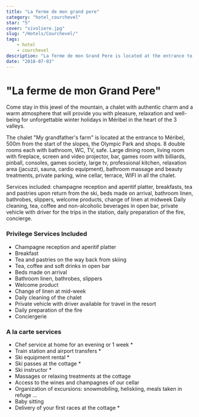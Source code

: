 ```yaml
---
title: "La ferme de mon grand pere"
category: "hotel_courchevel"
star: "5"
cover: "sivoliere.jpg"
slug: "/Hotels/Courchevel/"
tags:
    - hotel
    - courchevel
description: "La ferme de mon Grand Pere is located at the entrance to Méribel and can accommodate 16 people. With its 500m², it combines perfectly the tradition of the old Savoyard chalets while combining luxury, comfort and modernity. "
date: "2018-07-03"
--- 
```

 
# "La ferme de mon Grand Pere"
Come stay in this jewel of the mountain, a chalet with authentic charm and a warm atmosphere that will provide you with pleasure, relaxation and well-being for unforgettable winter holidays in Méribel in the heart of the 3 valleys.

The chalet "My grandfather's farm" is located at the entrance to Méribel, 500m from the start of the slopes, the Olympic Park and shops.
8 double rooms each with bathroom, WC, TV, safe. Large dining room, living room with fireplace, screen and video projector, bar, games room with billiards, pinball, consoles, games society, large tv, professional kitchen, relaxation area (jacuzzi, sauna, cardio equipment), bathroom massage and beauty treatments, private parking, wine cellar, terrace, WIFI in all the chalet.

Services included: champagne reception and aperitif platter, breakfasts, tea and pastries upon return from the ski, beds made on arrival, bathroom linen, bathrobes, slippers, welcome products, change of linen at midweek Daily cleaning, tea, coffee and non-alcoholic beverages in open bar, private vehicle with driver for the trips in the station, daily preparation of the fire, concierge.

### Privilege Services Included
* Champagne reception and aperitif platter
* Breakfast
* Tea and pastries on the way back from skiing
* Tea, coffee and soft drinks in open bar
* Beds made on arrival
* Bathroom linen, bathrobes, slippers
* Welcome product
* Change of linen at mid-week
* Daily cleaning of the chalet
* Private vehicle with driver available for travel in the resort
* Daily preparation of the fire
* Conciergerie

### A la carte services
* Chef service at home for an evening or 1 week *
* Train station and airport transfers *
* Ski equipment rental *
* Ski passes at the cottage *
* Ski instructor *
* Massages or relaxing treatments at the cottage
* Access to the wines and champagnes of our cellar
* Organization of excursions: snowmobiling, heliskiing, meals taken in refuge ...
* Baby sitting
* Delivery of your first races at the cottage *
